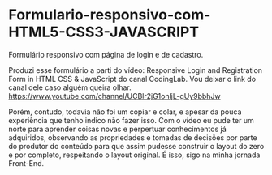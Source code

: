 # Formulario-responsivo-com-HTML5-CSS3-JAVASCRIPT
Formulário responsivo com página de login e de cadastro.

Produzi esse formulário a parti do vídeo: Responsive Login and Registration Form in HTML CSS & JavaScript do canal 
CodingLab.
Vou deixar o link do canal dele caso alguém queira olhar.
https://www.youtube.com/channel/UCBlr2jG1onljL-gUy9bbhJw

Porém, contudo, todavia não foi um copiar e colar, e apesar da pouca experiência que tenho indico não fazer isso. Com o vídeo eu pude ter um norte para aprender coisas novas e perpertuar conhecimentos já adquiridos, observando as propriedades e tomadas de decisões por parte do produtor do conteúdo para que assim pudesse construir o layout do zero e por completo, respeitando o layout original. É isso, sigo na minha jornada Front-End.
